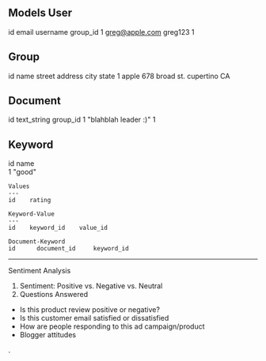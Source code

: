  Models
   User
   --------
   id      email             username    group_id
   1       greg@apple.com    greg123       1

   Group
   -------
   id      name      street address      city      state
   1       apple      678 broad st.      cupertino    CA


   Document
   -----
   id      text_string             group_id
   1         "blahblah leader :)"    1

   Keyword
   --------
   id      name      
   1       "good"                 


    Values
    ---
    id    rating

    Keyword-Value
    ---
    id    keyword_id    value_id

    Document-Keyword
    id      document_id     keyword_id


--------------------------------------------------------------------

Sentiment Analysis

1. Sentiment: Positive vs. Negative vs. Neutral
2. Questions Answered
  - Is this product review positive or negative?
  - Is this customer email satisfied or dissatisfied
  - How are people responding to this ad campaign/product
  - Blogger attitudes




































.
